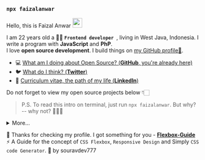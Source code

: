 ### `npx faizalanwar`


Hello, this is Faizal Anwar <img src="https://media.giphy.com/media/hvRJCLFzcasrR4ia7z/giphy.gif" width="25px">


I am  22 years old a 👨‍💻 **`Frontend developer `**, living in West Java, Indonesia.  I write a program  with **JavaScript** and **PhP**.  
I love **open source development**.  I build things on [my GitHub profile🚶](https://github.com/faizalanwar).

  
- 💻  [What am I doing about Open Source? (**GitHub**, you're already here)](https://github.com/faizalanwar)
- 🐦  [What do I think? (**Twitter**)](https://twitter.com/fzlanwr)
- 🏹  [Curriculum vitae, the path of my life (**LinkedIn**)](https://linkedin.com/in/faizalanwar)


Do not forget to view my open source projects below 👇🏻

> P.S. To read this intro on terminal, just run `npx faizalanwar`. But why? -- why not? 🤷🏻‍♂️

<details>
  <summary>More...</summary>
  
  <br/> 
  
## Github statistics  &nbsp; ![](https://visitor-badge.glitch.me/badge?page_id=faizalanwar.faizalanwar)  

 <p>
  <img height="180em" src="https://github-readme-stats.vercel.app/api?username=faizalanwar&count_private=true&show_icons=true&include_all_commits=true&hide_border=true" alt="faizalanwar's github stats" />
  <img height="180em" src="https://github-readme-stats.vercel.app/api/top-langs/?username=faizalanwar&layout=compact&hide_border=true"/>
</p>
<!--   <img height="180em" src="https://github-readme-streak-stats.herokuapp.com/?user=faizalanwar&hide_border=true"/> -->

  
##  Want to build like this ?

clone this repo `npm install && npm update`

#### Publishing to npm

  -  Register an account at npmjs.com if you don’t have one.
  -  Add a user to your CLI by running `npm adduser.`
  -  Provide the username and password you used to register the npm account.
  -  Go to package.json and add following lines **if it doesn't exist** :
  
    `"bin": {
      "your-package-name": "./index.js"
    }`

   - Publish the package. `npm publish --access=public`
   - And to push the updates to npm: `npm publish`
</details>


 🎁 Thanks for checking my profile. I got something for you -  [**Flexbox-Guide**](https://flexbox-guide.vercel.app/) ⚡ A Guide for the concept of `CSS Flexbox`, `Responsive Design` and Simply `CSS code Generator`. 🎉  by souravdev777
